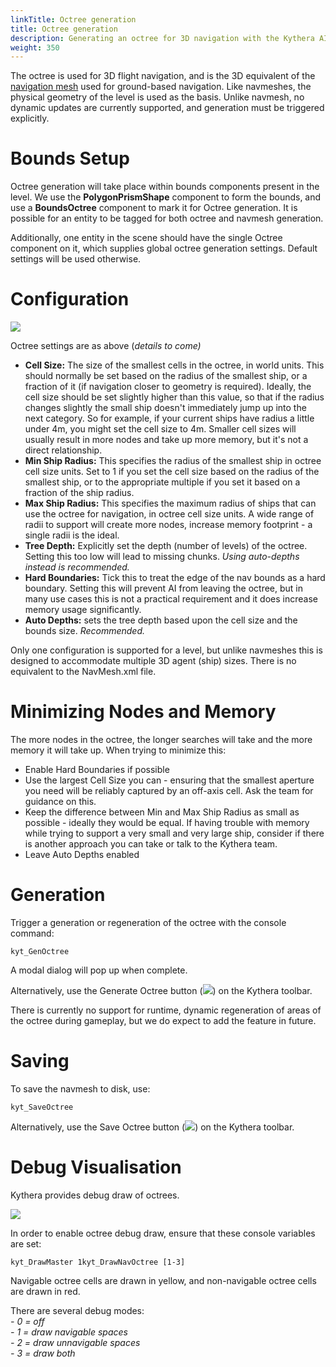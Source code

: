 ```yaml
---
linkTitle: Octree generation
title: Octree generation
description: Generating an octree for 3D navigation with the Kythera AI Gem
weight: 350
---
```

The octree is used for 3D flight navigation, and is the 3D equivalent of the [navigation mesh](navmesh-generation) used for ground-based navigation. Like navmeshes, the physical geometry of the level is used as the basis. Unlike navmesh, no dynamic updates are currently supported, and generation must be triggered explicitly.

Bounds Setup
============

Octree generation will take place within bounds components present in the level. We use the **PolygonPrismShape** component to form the bounds, and use a **BoundsOctree** component to mark it for Octree generation. It is possible for an entity to be tagged for both octree and navmesh generation.

Additionally, one entity in the scene should have the single Octree component on it, which supplies global octree generation settings. Default settings will be used otherwise.

Configuration
=============

![](/images/user-guide/gems/kythera-ai/octree-configuration.png)

Octree settings are as above (_details to come)_

*   **Cell Size:** The size of the smallest cells in the octree, in world units. This should normally be set based on the radius of the smallest ship, or a fraction of it (if navigation closer to geometry is required). Ideally, the cell size should be set slightly higher than this value, so that if the radius changes slightly the small ship doesn't immediately jump up into the next category. So for example, if your current ships have radius a little under 4m, you might set the cell size to 4m. Smaller cell sizes will usually result in more nodes and take up more memory, but it's not a direct relationship.
*   **Min Ship Radius:** This specifies the radius of the smallest ship in octree cell size units. Set to 1 if you set the cell size based on the radius of the smallest ship, or to the appropriate multiple if you set it based on a fraction of the ship radius.
*   **Max Ship Radius:** This specifies the maximum radius of ships that can use the octree for navigation, in octree cell size units. A wide range of radii to support will create more nodes, increase memory footprint - a single radii is the ideal.
*   **Tree Depth:** Explicitly set the depth (number of levels) of the octree. Setting this too low will lead to missing chunks. _Using auto-depths instead is recommended._
*   **Hard Boundaries:** Tick this to treat the edge of the nav bounds as a hard boundary. Setting this will prevent AI from leaving the octree, but in many use cases this is not a practical requirement and it does increase memory usage significantly.
*   **Auto Depths:** sets the tree depth based upon the cell size and the bounds size. _Recommended._

Only one configuration is supported for a level, but unlike navmeshes this is designed to accommodate multiple 3D agent (ship) sizes. There is no equivalent to the NavMesh.xml file.

Minimizing Nodes and Memory
===========================

The more nodes in the octree, the longer searches will take and the more memory it will take up. When trying to minimize this:

*   Enable Hard Boundaries if possible
*   Use the largest Cell Size you can - ensuring that the smallest aperture you need will be reliably captured by an off-axis cell. Ask the team for guidance on this.
*   Keep the difference between Min and Max Ship Radius as small as possible - ideally they would be equal. If having trouble with memory while trying to support a very small and very large ship, consider if there is another approach you can take or talk to the Kythera team.
*   Leave Auto Depths enabled

Generation
==========

Trigger a generation or regeneration of the octree with the console command:

`kyt_GenOctree`  
  
A modal dialog will pop up when complete.

Alternatively, use the Generate Octree button (![](/images/user-guide/gems/kythera-ai/toolbar-generate-octree.png)) on the Kythera toolbar.

There is currently no support for runtime, dynamic regeneration of areas of the octree during gameplay, but we do expect to add the feature in future.

Saving
======

To save the navmesh to disk, use:

`kyt_SaveOctree`  
  
Alternatively, use the Save Octree button (![](/images/user-guide/gems/kythera-ai/toolbar-save-octree.png)) on the Kythera toolbar.

Debug Visualisation
===================

Kythera provides debug draw of octrees.

![](/images/user-guide/gems/kythera-ai/octree-debug-visualization.png)

In order to enable octree debug draw, ensure that these console variables are set:

```
kyt_DrawMaster 1kyt_DrawNavOctree [1-3]
```

Navigable octree cells are drawn in yellow, and non-navigable octree cells are drawn in red. 

There are several debug modes:  
 _- 0 = off_  
 _- 1 = draw navigable spaces_  
 _- 2 = draw unnavigable spaces_  
 _- 3 = draw both_